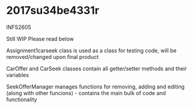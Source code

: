 # 2017su34be4331r
INFS2605

Still WIP
Please read below

Assignment1carseek class is used as a class for testing code, will be removed/changed upon final product

CarOffer and CarSeek classes contain all getter/setter methods and their variables

SeekOfferManager manages functions for removing, adding and editing (along with other funcions) - contains the main bulk of code and functionality
